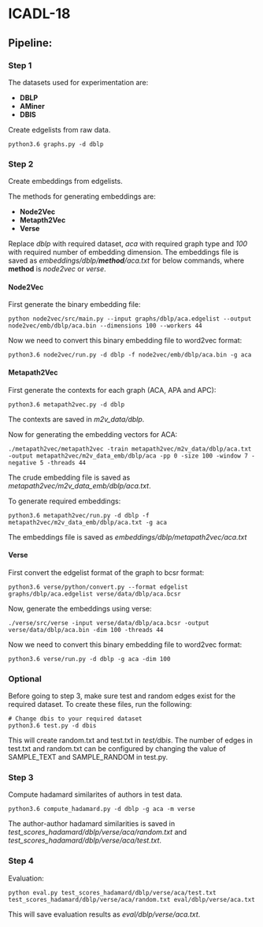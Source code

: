 # ICADL-18

## Pipeline:

### Step 1
The datasets used for experimentation are:
* **DBLP**
* **AMiner**
* **DBIS**

Create edgelists from raw data.
```
python3.6 graphs.py -d dblp
```

### Step 2
  Create embeddings from edgelists.

The methods for generating embeddings are:
* **Node2Vec**
* **Metapth2Vec**
* **Verse**

Replace _dblp_ with required dataset, _aca_ with required graph type and _100_ with required number of embedding dimension. The embeddings file is saved as _embeddings/dblp/**method**/aca.txt_ for below commands, where **method** is _node2vec_ or _verse_.

#### Node2Vec
First generate the binary embedding file:
```
python node2vec/src/main.py --input graphs/dblp/aca.edgelist --output node2vec/emb/dblp/aca.bin --dimensions 100 --workers 44
```
Now we need to convert this binary embedding file to word2vec format:
```
python3.6 node2vec/run.py -d dblp -f node2vec/emb/dblp/aca.bin -g aca
```

#### Metapath2Vec
First generate the contexts for each graph (ACA, APA and APC):
```
python3.6 metapath2vec.py -d dblp
```
The contexts are saved in _m2v_data/dblp_.

Now for generating the embedding vectors for ACA:
```
./metapath2vec/metapath2vec -train metapath2vec/m2v_data/dblp/aca.txt -output metapath2vec/m2v_data_emb/dblp/aca -pp 0 -size 100 -window 7 -negative 5 -threads 44
```
The crude embedding file is saved as _metapath2vec/m2v_data_emb/dblp/aca.txt_.

To generate required embeddings:
```
python3.6 metapath2vec/run.py -d dblp -f metapath2vec/m2v_data_emb/dblp/aca.txt -g aca
```
The embeddings file is saved as _embeddings/dblp/metapath2vec/aca.txt_

#### Verse
First convert the edgelist format of the graph to bcsr format:
```
python3.6 verse/python/convert.py --format edgelist graphs/dblp/aca.edgelist verse/data/dblp/aca.bcsr
```

Now, generate the embeddings using verse:
```
./verse/src/verse -input verse/data/dblp/aca.bcsr -output verse/data/dblp/aca.bin -dim 100 -threads 44
```

Now we need to convert this binary embedding file to word2vec format:
```
python3.6 verse/run.py -d dblp -g aca -dim 100
```

### Optional
Before going to step 3, make sure test and random edges exist for the required dataset. To create these files, run the following:
```
# Change dbis to your required dataset
python3.6 test.py -d dbis
```
This will create random.txt and test.txt in _test/dbis_. The number of edges in test.txt and random.txt can be configured by changing the value of SAMPLE_TEXT and SAMPLE_RANDOM in test.py.

### Step 3 
Compute hadamard similarites of authors in test data.
```
python3.6 compute_hadamard.py -d dblp -g aca -m verse
```
The author-author hadamard similarities is saved in _test_scores_hadamard/dblp/verse/aca/random.txt_ and _test_scores_hadamard/dblp/verse/aca/test.txt_.

### Step 4
Evaluation:
```
python eval.py test_scores_hadamard/dblp/verse/aca/test.txt test_scores_hadamard/dblp/verse/aca/random.txt eval/dblp/verse/aca.txt
```
This will save evaluation results as _eval/dblp/verse/aca.txt_.
